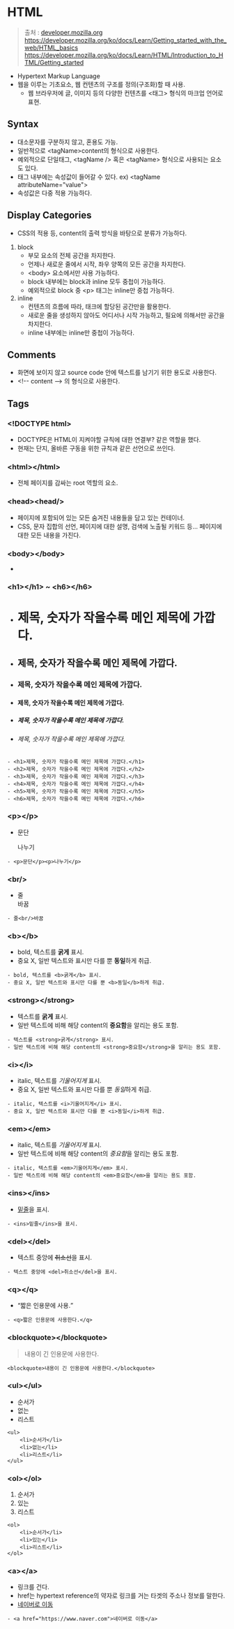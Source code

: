 # HTML
>출처 : [developer.mozilla.org](https://developer.mozilla.org/ko/docs/Web/HTML)
https://developer.mozilla.org/ko/docs/Learn/Getting_started_with_the_web/HTML_basics
https://developer.mozilla.org/ko/docs/Learn/HTML/Introduction_to_HTML/Getting_started


- Hypertext Markup Language
- 웹을 이루는 기초요소, 웹 컨텐츠의 구조를 정의(구조화)할 때 사용.
	- 웹 브라우저에 글, 이미지 등의 다양한 컨텐츠를 \<태그> 형식의 마크업 언어로 표현.

## Syntax
- 대소문자를 구분하지 않고, 혼용도 가능.
- 일반적으로 \<tagName>content</tagName>의 형식으로 사용한다.
- 예외적으로 단일태그, \<tagName /> 혹은 \<tagName> 형식으로 사용되는 요소도 있다.
- 태그 내부에는 속성값이 들어갈 수 있다. ex) \<tagName attributeName="value">
- 속성값은 다중 적용 가능하다.

## Display Categories
- CSS의 적용 등, content의 출력 방식을 바탕으로 분류가 가능하다.
1. block
	- 부모 요소의 전체 공간을 차지한다.
	- 언제나 새로운 줄에서 시작, 좌우 양쪽의 모든 공간을 차지한다.
	- \<body> 요소에서만 사용 가능하다.
	- block 내부에는 block과 inline 모두 중첩이 가능하다.
	- 예외적으로 block 중 \<p> 태그는 inline만 중첩 가능하다.
2. inline
	- 컨텐츠의 흐름에 따라, 태크에 할당된 공간만을 활용한다.
	- 새로운 줄을 생성하지 않아도 어디서나 시작 가능하고, 필요에 의해서만 공간을 차지한다.
	- inline 내부에는 inline만 중첩이 가능하다.
	

## Comments
- 화면에 보이지 않고 source code 안에 텍스트를 남기기 위한 용도로 사용한다.
- \<!-- content --> 의 형식으로 사용한다.


## Tags

### \<!DOCTYPE html>
- DOCTYPE은 HTML이 지켜야할 규칙에 대한 연결부? 같은 역할을 했다.
- 현재는 단지, 올바른 구동을 위한 규칙과 같은 선언으로 쓰인다.


### \<html>\</html>
- 전체 페이지를 감싸는 root 역할의 요소.


### \<head>\<head/>
- 페이지에 포함되어 있는 모든 숨겨진 내용들을 담고 있는 컨테이너.
- CSS, 문자 집합의 선언, 페이지에 대한 설명, 검색에 노출될 키워드 등... 페이지에 대한 모든 내용을 가진다.


### \<body>\</body>
- 

### \<h1>\</h1> ~ \<h6>\</h6>
- <h1>제목, 숫자가 작을수록 메인 제목에 가깝다.</h1>
- <h2>제목, 숫자가 작을수록 메인 제목에 가깝다.</h2>
- <h3>제목, 숫자가 작을수록 메인 제목에 가깝다.</h3>
- <h4>제목, 숫자가 작을수록 메인 제목에 가깝다.</h4>
- <h5>제목, 숫자가 작을수록 메인 제목에 가깝다.</h5>
- <h6>제목, 숫자가 작을수록 메인 제목에 가깝다.</h6>

```
- <h1>제목, 숫자가 작을수록 메인 제목에 가깝다.</h1>
- <h2>제목, 숫자가 작을수록 메인 제목에 가깝다.</h2>
- <h3>제목, 숫자가 작을수록 메인 제목에 가깝다.</h3>
- <h4>제목, 숫자가 작을수록 메인 제목에 가깝다.</h4>
- <h5>제목, 숫자가 작을수록 메인 제목에 가깝다.</h5>
- <h6>제목, 숫자가 작을수록 메인 제목에 가깝다.</h6>
```


### \<p>\</p>
- <p>문단</p><p>나누기</p>

```
- <p>문단</p><p>나누기</p>
```

### \<br/>
- 줄<br/>바꿈

```
- 줄<br/>바꿈
```


### \<b>\</b>
- bold, 텍스트를 <b>굵게</b> 표시.
- 중요 X, 일반 텍스트와 표시만 다를 뿐 <b>동일</b>하게 취급.

```
- bold, 텍스트를 <b>굵게</b> 표시.
- 중요 X, 일반 텍스트와 표시만 다를 뿐 <b>동일</b>하게 취급.
```


### \<strong>\</strong>
- 텍스트를 <strong>굵게</strong> 표시.
- 일반 텍스트에 비해 해당 content의 <strong>중요함</strong>을 알리는 용도 포함.

```
- 텍스트를 <strong>굵게</strong> 표시.
- 일반 텍스트에 비해 해당 content의 <strong>중요함</strong>을 알리는 용도 포함.
```

### \<i>\</i>
- italic, 텍스트를 <i>기울어지게</i> 표시.
- 중요 X, 일반 텍스트와 표시만 다를 뿐 <i>동일</i>하게 취급.

```
- italic, 텍스트를 <i>기울어지게</i> 표시.
- 중요 X, 일반 텍스트와 표시만 다를 뿐 <i>동일</i>하게 취급.
```


### \<em>\</em>
- italic, 텍스트를 <em>기울어지게</em> 표시.
- 일반 텍스트에 비해 해당 content의 <em>중요함</em>을 알리는 용도 포함.

```
- italic, 텍스트를 <em>기울어지게</em> 표시.
- 일반 텍스트에 비해 해당 content의 <em>중요함</em>을 알리는 용도 포함.
```

### \<ins>\</ins>
- <ins>밑줄</ins>을 표시.

```
- <ins>밑줄</ins>을 표시.
```
### \<del>\</del>
- 텍스트 중앙에 <del>취소선</del>을 표시.

```
- 텍스트 중앙에 <del>취소선</del>을 표시.
```

### \<q>\</q>
- <q>짧은 인용문에 사용.</q>

```
- <q>짧은 인용문에 사용한다.</q>
```


### \<blockquote>\</blockquote>
<blockquote>내용이 긴 인용문에 사용한다.</blockquote>

```
<blockquote>내용이 긴 인용문에 사용한다.</blockquote>
```

### \<ul>\</ul>
<ul>
	<li>순서가</li>
	<li>없는</li>
	<li>리스트</li>
</ul>

```
<ul>
	<li>순서가</li>
	<li>없는</li>
	<li>리스트</li>
</ul>
```


### \<ol>\</ol>
<ol>
	<li>순서가</li>
	<li>있는</li>
	<li>리스트</li>
</ol>

```
<ol>
	<li>순서가</li>
	<li>있는</li>
	<li>리스트</li>
</ol>
```

### \<a>\</a>
- 링크를 건다.
- href는 hypertext reference의 약자로 링크를 거는 타겟의 주소나 정보를 말한다.
- <a href="https://www.naver.com">네이버로 이동</a>

```
- <a href="https://www.naver.com">네이버로 이동</a>
```


